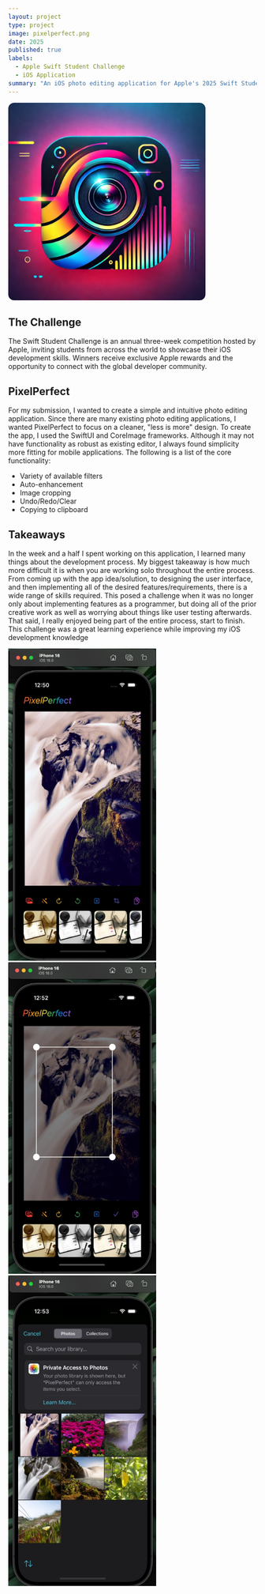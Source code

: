 ```yaml
---
layout: project
type: project
image: pixelperfect.png
date: 2025
published: true
labels:
  - Apple Swift Student Challenge
  - iOS Application
summary: "An iOS photo editing application for Apple's 2025 Swift Student Challenge."
---
```


<div class="text-left p-1">
  <img width="400px" src="https://raw.githubusercontent.com/kyesteele/kyesteele.github.io/refs/heads/main/pixelperfect.jpg" style="border-radius: 12px";>
</div>

## The Challenge

The Swift Student Challenge is an annual three-week competition hosted by Apple, inviting students from across the world to showcase their iOS development skills. Winners receive exclusive Apple rewards and the opportunity to connect with the global developer community.

## PixelPerfect
For my submission, I wanted to create a simple and intuitive photo editing application. Since there are many existing photo editing applications, I wanted PixelPerfect to focus on a cleaner, "less is more" design. To create the app, I used the SwiftUI and CoreImage frameworks. Although it may not have functionality as robust as existing editor, I always found simplicity more fitting for mobile applications. The following is a list of the core functionality:
- Variety of available filters
- Auto-enhancement
- Image cropping
- Undo/Redo/Clear
- Copying to clipboard

## Takeaways
In the week and a half I spent working on this application, I learned many things about the development process. My biggest takeaway is how much more difficult it is when you are working solo throughout the entire process. From coming up with the app idea/solution, to designing the user interface, and then implementing all of the desired features/requirements, there is a wide range of skills required. This posed a challenge when it was no longer only about implementing features as a programmer, but doing all of the prior creative work as well as worrying about things like user testing afterwards. That said, I really enjoyed being part of the entire process, start to finish. This challenge was a great learning experience while improving my iOS development knowledge

<div class="text-center p-4">
  <img width="300px" src="https://github.com/kyesteele/kyesteele.github.io/blob/main/pixel1.jpg?raw=true">
  <img width="300px" src="https://github.com/kyesteele/kyesteele.github.io/blob/main/pixel2.jpg?raw=true" >
  <img width="300px" src="https://github.com/kyesteele/kyesteele.github.io/blob/main/pixel3.jpg?raw=true" >
</div>
